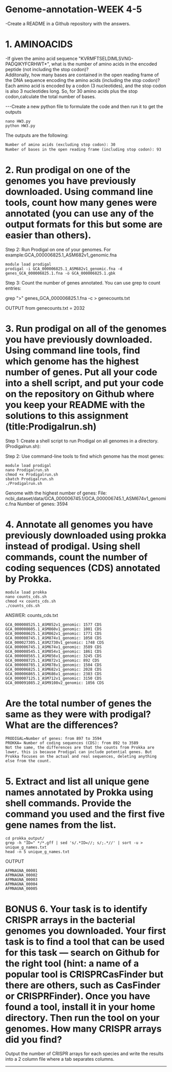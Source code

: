 # Genome-annotation-WEEK 4-5
-Create a README in a Github repository with the answers.

# 1. AMINOACIDS
-If given the amino acid sequence "KVRMFTSELDIMLSVNG-PADQIKYFCRHWT*", what is the number of amino acids in the encoded peptide (not including the stop codon)?    
Additonally, how many bases are contained in the open reading frame of the DNA sequence encoding the amino acids (including the stop codon)?    
Each amino acid is encoded by a codon (3 nucleotides), and the stop codon is also 3 nucleotides long. So, for 30 amino acids plus the stop codon,calculate the total number of bases.    

---Create a new python file to formulate the code and then run it to get the outputs    
```
nano HW3.py
python HW3.py
```
The outputs are the following:

```markdown
Number of amino acids (excluding stop codon): 30
Number of bases in the open reading frame (including stop codon): 93
```

# 2. Run prodigal on one of the genomes you have previously downloaded. Using command line tools, count how many genes were annotated (you can use any of the output formats for this but some are easier than others).

Step 2: Run Prodigal on one of your genomes. For example:GCA_000006825.1_ASM682v1_genomic.fna

```
module load prodigal 
prodigal -i GCA_000006825.1_ASM682v1_genomic.fna -d genes_GCA_000006825.1.fna -o GCA_000006825.1.gbk 
```

Step 3: Count the number of genes annotated. You can use grep to count entries:

grep ">" genes_GCA_000006825.1.fna -c > genecounts.txt

OUTPUT from genecounts.txt = 2032


# 3. Run prodigal on all of the genomes you have previously downloaded. Using command line tools, find which genome has the highest number of genes. Put all your code into a shell script, and put your code on the repository on Github where you keep your README with the solutions to this assignment (title:Prodigalrun.sh)

Step 1: Create a shell script to run Prodigal on all genomes in a directory. (Prodigalrun.sh):

Step 2: Use command-line tools to find which genome has the most genes:
```
module load prodigal
nano Prodigalrun.sh
chmod +x Prodigalrun.sh
sbatch Prodigalrun.sh
./Prodigalrun.sh

```
Genome with the highest number of genes:
File: ncbi_dataset/data/GCA_000006745.1/GCA_000006745.1_ASM674v1_genomic.fna
Number of genes: 3594

# 4. Annotate all genomes you have previously downloaded using prokka instead of prodigal. Using shell commands, count the number of coding sequences (CDS) annotated by Prokka. 
```
module load prokka
nano counts_cds.sh
chmod +x counts_cds.sh
./counts_cds.sh

```
ANSWER: counts_cds.txt
```
GCA_000008525.1_ASM852v1_genomic: 1577 CDS
GCA_000008605.1_ASM860v1_genomic: 1001 CDS
GCA_000008625.1_ASM862v1_genomic: 1771 CDS
GCA_000008745.1_ASM874v1_genomic: 1058 CDS
GCA_000027305.1_ASM2730v1_genomic: 1748 CDS
GCA_000006745.1_ASM674v1_genomic: 3589 CDS
GCA_000008545.1_ASM854v1_genomic: 1861 CDS
GCA_000008565.1_ASM856v1_genomic: 3245 CDS
GCA_000008725.1_ASM872v1_genomic: 892 CDS
GCA_000008785.1_ASM878v1_genomic: 1504 CDS
GCA_000006825.1_ASM682v1_genomic: 2028 CDS
GCA_000006865.1_ASM686v1_genomic: 2383 CDS
GCA_000007125.1_ASM712v1_genomic: 3150 CDS
GCA_000091085.2_ASM9108v2_genomic: 1056 CDS
```

# Are the total number of genes the same as they were with prodigal? What are the differences?
```
PRODIGAL=Number of genes: from 897 to 3594
PROKKA= Number of coding sequences (CDS): from 892 to 3589
Not the same, the differences are that the counts from Prokka are lower, this is because Prodigal can include potential genes. But Prokka focuses on the actual and real sequences, deleting anything else from the count.
```

# 5. Extract and list all unique gene names annotated by Prokka using shell commands. Provide the command you used and the first five gene names from the list.
```
cd prokka_output/
grep -h "ID=" */*.gff | sed 's/.*ID=//; s/;.*//' | sort -u > unique_g_names.txt
head -n 5 unique_g_names.txt
```
OUTPUT
```
AFMNAGNA_00001
AFMNAGNA_00002
AFMNAGNA_00003
AFMNAGNA_00004
AFMNAGNA_00005
```


# BONUS 6. Your task is to identify CRISPR arrays in the bacterial genomes you downloaded. Your first task is to find a tool that can be used for this task — search on Github for the right tool (hint: a name of a popular tool is CRISPRCasFinder but there are others, such as CasFinder or CRISPRFinder). Once you have found a tool, install it in your home directory. Then run the tool on your genomes. How many CRISPR arrays did you find?
Output the number of CRISPR arrays for each species and write the results into a 2 column file where a tab separates columns.

---

